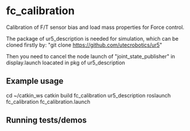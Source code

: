 # fc_calibration

Calibration of F/T sensor bias and load mass properties for Force control.

The package of ur5_description is needed for simulation, which can be cloned firstly by:
"git clone https://github.com/utecrobotics/ur5" 
 
Then you need to cancel the node launch of "joint_state_publisher" in display.launch loacated in pkg of ur5_description


## Example usage

cd ~/catkin_ws 
catkin build fc_calibration ur5_description 
roslaunch fc_calibration fc_calibration.launch 

## Running tests/demos

